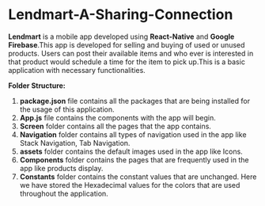 # Lendmart-A-Sharing-Connection
 **Lendmart** is a mobile app developed using **React-Native** and **Google Firebase**.This app is developed for selling and buying of used or unused products. Users can post their available items and who ever is interested in that product would schedule a time for the item to pick up.This is a basic application with necessary functionalities.

 **Folder Structure:**
 1. **package.json**  file contains all the packages that are being installed for the usage of this application.
 2. **App.js** file contains the components with the app will begin.
 3. **Screen** folder contains all the pages that the app contains.
 4. **Navigation** folder contains all types of navigation used in the app like Stack Navigation, Tab Navigation.
 5. **assets** folder contains the default images used in the app like Icons.
 6. **Components** folder contains the pages that are frequently used in the app like products display.
 7. **Constants** folder contains the constant values that are unchanged. Here we have stored the Hexadecimal values for the colors that are used throughout the application.

